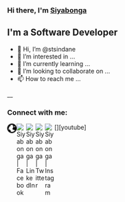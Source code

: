 ### Hi there, I'm [Siyabonga][linkedin]

## I'm a Software Developer

- 👋 Hi, I’m @stsindane
- 👀 I’m interested in ...
- 🌱 I’m currently learning ...
- 💞️ I’m looking to collaborate on ...
- 📫 How to reach me ...

__

### Connect with me:

[<img align="left" alt="linkedin.com/in/stsindane" width="22px" src="https://raw.githubusercontent.com/iconic/open-iconic/master/svg/globe.svg" />][website]
[<img align="left" alt="Siyabonga | Facebook" width="22px" src="https://cdn.jsdelivr.net/npm/simple-icons@v3/icons/yfacebook.svg" />][youtube]
[<img align="left" alt="Siyabonga | LinkedIn" width="22px" src="https://cdn.jsdelivr.net/npm/simple-icons@v3/icons/linkedin.svg" />][linkedin]
[<img align="left" alt="Siyabonga | Twitter" width="22px" src="https://cdn.jsdelivr.net/npm/simple-icons@v3/icons/twitter.svg" />][twitter]
[<img align="left" alt="Siyabonga | Instagram" width="22px" src="https://cdn.jsdelivr.net/npm/simple-icons@v3/icons/instagram.svg" />][instagram]

[website]: https://linkedin.com/in/stsindane
[facebook]: https://facebook.com/stsindane
[linkedin]: https://linkedin.com/in/stsindane
[twitter]: https://twitter.com/stsindane
[instagram]: https://instagram.com/stsindane


<!---
stsindane/stsindane is a ✨ special ✨ repository because its `README.md` (this file) appears on your GitHub profile.
You can click the Preview link to take a look at your changes.
--->
